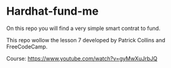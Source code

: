 # Hardhat-fund-me

On this repo you will find a very simple smart contrat to fund.

This repo wollow the lesson 7 developed by Patrick Collins and FreeCodeCamp.

Course: https://www.youtube.com/watch?v=gyMwXuJrbJQ